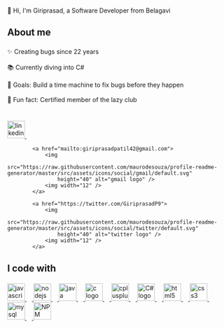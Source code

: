 
###

<p align="left">👋 Hi, I'm Giriprasad, a Software Developer from Belagavi </p>

###

<h2 align="left">About me</h2>

###

<div style="text-align: left;">
    <span style="display: block;">✨ Creating bugs since 22 years</span><br>
    <span style="display: block;">📚 Currently diving into C#</span><br>
    <span style="display: block;">🎯 Goals: Build a time machine to fix bugs before they happen</span><br>
    <span style="display: block;">🎲 Fun fact: Certified member of the lazy club</span><br>
</div>


###
<div align="left">
            <a href="https://www.linkedin.com/in/giriprasad-patil-443a7a206/">
                <img
                    src="https://raw.githubusercontent.com/maurodesouza/profile-readme-generator/master/src/assets/icons/social/linkedin/default.svg"
                    height="40" alt="linkedin logo" />
                <img width="12" />
            </a>
  
            <a href="mailto:giriprasadpatil42@gmail.com">
                <img
                    src="https://raw.githubusercontent.com/maurodesouza/profile-readme-generator/master/src/assets/icons/social/gmail/default.svg"
                    height="40" alt="gmail logo" />
                <img width="12" />
            </a>
            
            <a href="https://twitter.com/GiriprasadP9">
                <img
                    src="https://raw.githubusercontent.com/maurodesouza/profile-readme-generator/master/src/assets/icons/social/twitter/default.svg"
                    height="40" alt="twitter logo" />
                <img width="12" />
            </a>
</div>

<h2 align="left">I code with</h2>

###
  <div align="left">
            <a href="https://developer.mozilla.org/en-US/docs/Web/JavaScript">
                <img
                    src="https://cdn.jsdelivr.net/gh/devicons/devicon/icons/javascript/javascript-original.svg"
                    height="40" alt="javascript logo" />
                <img width="12" />
            </a>
            <a href="https://nodejs.org/en/docs">
                <img
                    src="https://p7.hiclipart.com/preview/306/37/167/node-js-javascript-web-application-express-js-computer-software-others.jpg"
                    height="40" alt="nodejs logo" />
                <img width="10" />
            </a>
            <a href="https://docs.oracle.com/en/java/">
                <img
                    src="https://cdn.jsdelivr.net/gh/devicons/devicon/icons/java/java-original.svg"
                    height="40" alt="java logo" />
                <img width="12" />
            </a>
            <a href="https://devdocs.io/c/">
                <img
                    src="https://cdn.jsdelivr.net/gh/devicons/devicon/icons/c/c-original.svg"
                    height="40" alt="c logo" />
                <img width="12" />
            </a>
            <a href="https://devdocs.io/cpp/">
                <img
                    src="https://cdn.jsdelivr.net/gh/devicons/devicon/icons/cplusplus/cplusplus-original.svg"
                    height="40" alt="cplusplus logo" />
                <img width="12" />
            </a>   
             <a href="https://learn.microsoft.com/en-us/dotnet/csharp/">
                <img
                    src="https://cdn.worldvectorlogo.com/logos/c--4.svg"
                    height="40" alt="C# logo" />
                <img width="12" />
            </a>
            <a href="https://devdocs.io/html/">
                <img
                    src="https://cdn.jsdelivr.net/gh/devicons/devicon/icons/html5/html5-original.svg"
                    height="40" alt="html5 logo" />
                <img width="12" />
            </a>
            <a href="https://devdocs.io/css/">
                <img
                    src="https://cdn.jsdelivr.net/gh/devicons/devicon/icons/css3/css3-original.svg"
                    height="40" alt="css3 logo" />
                <img width="12" />
            </a>
            <a href="https://dev.mysql.com/doc/">
                <img
                    src="https://cdn.jsdelivr.net/gh/devicons/devicon/icons/mysql/mysql-original.svg"
                    height="40" alt="mysql logo" />
                <img width="12" />
            </a>
            <a href="https://docs.npmjs.com/">
                <img
                    src="https://p7.hiclipart.com/preview/828/432/47/npm-node-js-computer-icons-computer-software-installation-others.jpg"
                    height="40" alt="NPM logo" />
            </a>
        </div>


